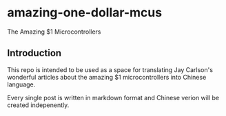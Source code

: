 # amazing-one-dollar-mcus
The Amazing $1 Microcontrollers

## Introduction

This repo is intended to be used as a space for translating Jay Carlson's wonderful articles about the amazing $1 microcontrollers into Chinese language.

Every single post is written in markdown format and Chinese verion will be created indepenently.
